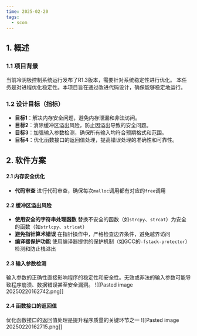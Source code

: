 ```yaml
---
time: 2025-02-20
tags:
  - scom
---
```

## 1. 概述
### 1.1 项目背景
当前冷阴极控制系统运行发布了R1.3版本，需要针对系统稳定性进行优化。
本任务是对进程优化稳定性。本项目旨在通过改进代码设计，确保能够稳定地运行。

### 1.2 设计目标（指标）
- **目标1**：解决内存安全问题，避免内存泄漏和非法访问。
- **目标2**：消除缓冲区溢出风险，防止因溢出导致的安全问题。
- **目标3**：加强输入参数检测，确保所有输入均符合预期格式和范围。
- **目标4**：优化函数接口的返回值处理，提高错误处理的准确性和可靠性。

## 2. 软件方案

#### 2.1 内存安全优化
- **代码审查**
进行代码审查，确保每次`malloc`调用都有对应的`free`调用

#### 2.2 缓冲区溢出风险

- **使用安全的字符串处理函数**
替换不安全的函数（如`strcpy`、`strcat`）为安全的函数（如`strlcpy`、`strlcat`）
- **避免指针算术错误**
在指针操作中，严格检查边界条件，避免越界访问
- **编译器保护功能**
使用编译器提供的保护机制（如GCC的`-fstack-protector`）检测和防止栈溢出

#### 2.3 输入参数检测
输入参数的正确性直接影响程序的稳定性和安全性。无效或非法的输入参数可能导致程序崩溃、数据错误甚至安全漏洞。
![[Pasted image 20250220162742.png]]
#### 2.4 函数接口的返回值
优化函数接口的返回值处理是提升程序质量的关键环节之一
![[Pasted image 20250220162715.png]]
